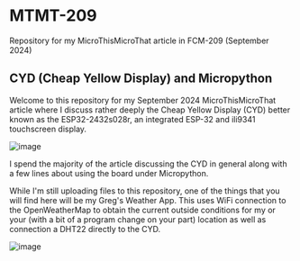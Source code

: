 # MTMT-209

Repository for my MicroThisMicroThat article in FCM-209 (September 2024)



## CYD (Cheap Yellow Display) and Micropython

Welcome to this repository for my September 2024 MicroThisMicroThat article where I discuss rather deeply the Cheap Yellow Display (CYD) better known as the ESP32-2432s028r, an integrated ESP-32 and ili9341 touchscreen display.



![image](https://github.com/gregwa1953/MTMT-209/tree/main/assets/back.png)



I spend the majority of the article discussing the CYD in general along with a few lines about using the board under Micropython.



While I'm still uploading files to this repository, one of the things that you will find here will be my Greg's Weather App.  This uses WiFi connection to the OpenWeatherMap to obtain the current outside conditions for my or your (with a bit of a program change on your part) location as well as connection a DHT22 directly to the CYD.



![image](https://github.com/gregwa1953/MTMT-209/tree/main/assets/Greg_Weather.jpg)
